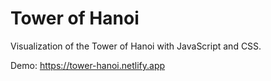 # Tower of Hanoi

Visualization of the Tower of Hanoi with JavaScript and CSS.

Demo: https://tower-hanoi.netlify.app
